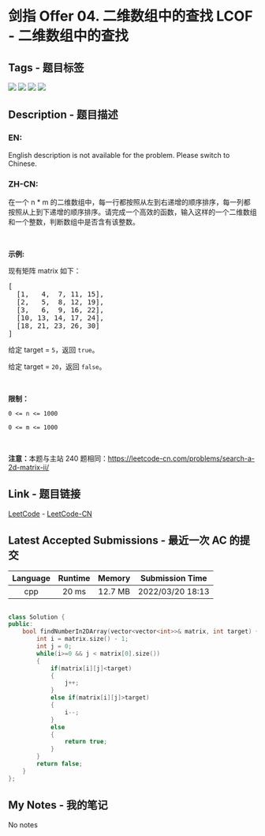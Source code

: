 
# 剑指 Offer 04. 二维数组中的查找 LCOF - 二维数组中的查找

## Tags - 题目标签

 <img src="https://img.shields.io/badge/Array-数组-blue.svg">   <img src="https://img.shields.io/badge/Binary Search-二分查找-blue.svg">   <img src="https://img.shields.io/badge/Divide and Conquer-分治-blue.svg">   <img src="https://img.shields.io/badge/Matrix-矩阵-blue.svg">  


## Description - 题目描述

### EN:
<p>English description is not available for the problem. Please switch to Chinese.</p>


### ZH-CN:
<p>在一个 n * m 的二维数组中，每一行都按照从左到右递增的顺序排序，每一列都按照从上到下递增的顺序排序。请完成一个高效的函数，输入这样的一个二维数组和一个整数，判断数组中是否含有该整数。</p>

<p> </p>

<p><strong>示例:</strong></p>

<p>现有矩阵 matrix 如下：</p>

<pre>
[
  [1,   4,  7, 11, 15],
  [2,   5,  8, 12, 19],
  [3,   6,  9, 16, 22],
  [10, 13, 14, 17, 24],
  [18, 21, 23, 26, 30]
]
</pre>

<p>给定 target = <code>5</code>，返回 <code>true</code>。</p>

<p>给定 target = <code>20</code>，返回 <code>false</code>。</p>

<p> </p>

<p><strong>限制：</strong></p>

<p><code>0 <= n <= 1000</code></p>

<p><code>0 <= m <= 1000</code></p>

<p> </p>

<p><strong>注意：</strong>本题与主站 240 题相同：<a href="https://leetcode-cn.com/problems/search-a-2d-matrix-ii/">https://leetcode-cn.com/problems/search-a-2d-matrix-ii/</a></p>



## Link - 题目链接

[LeetCode](https://leetcode.com/problems/er-wei-shu-zu-zhong-de-cha-zhao-lcof/description/)  -  [LeetCode-CN](https://leetcode.cn/problems/er-wei-shu-zu-zhong-de-cha-zhao-lcof/description/)
## Latest Accepted Submissions - 最近一次 AC 的提交


| Language | Runtime | Memory | Submission Time |
|:---:|:---:|:---:|:---:|
| cpp  | 20 ms | 12.7 MB | 2022/03/20 18:13 |

```cpp

class Solution {
public:
    bool findNumberIn2DArray(vector<vector<int>>& matrix, int target) {
        int i = matrix.size() - 1;
        int j = 0;
        while(i>=0 && j < matrix[0].size())
        {
            if(matrix[i][j]<target)
            {
                j++;
            }
            else if(matrix[i][j]>target)
            {
                i--;
            }
            else
            {
                return true;
            }
        }
        return false;
    }
};

```
## My Notes - 我的笔记


No notes


